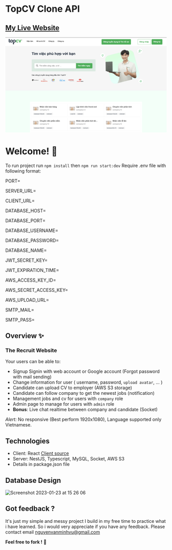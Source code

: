 # TopCV Clone API

## [My Live Website](https://topcv-clone.netlify.app)

![Design preview](preview.png)

# Welcome! 👋

To run project run `npm install` then `npm run start:dev`
Require .env file with following format:

PORT=

SERVER_URL=

CLIENT_URL=

DATABASE_HOST=

DATABASE_PORT=

DATABASE_USERNAME=

DATABASE_PASSWORD=

DATABASE_NAME=

JWT_SECRET_KEY=

JWT_EXPIRATION_TIME=

AWS_ACCESS_KEY_ID=

AWS_SECRET_ACCESS_KEY=

AWS_UPLOAD_URL=

SMTP_MAIL=

SMTP_PASS=

## Overview ✨

### The Recruit Website

Your users can be able to:

- Signup Signin with web account or Google account (Forgot password with mail sending)
- Change information for user ( username, password, `upload avatar`, ... )
- Candidate can upload CV to employer (AWS S3 storage)
- Candidate can follow company to get the newest jobs (notification) 
- Management jobs and cv for users with `company` role
- Admin page to manage for users with `admin` role
- **Bonus**: Live chat realtime between company and candidate (Socket)

*Alert:* No responsive (Best perform 1920x1080), Language supported only Vietnamese.

## Technologies

- Client: React [Client source](https://github.com/LPter/topcv-ui)
- Server: NestJS, Typescript, MySQL, Socket, AWS S3
- Details in package.json file

## Database Design
<img width="604" alt="Screenshot 2023-01-23 at 15 26 06" src="https://user-images.githubusercontent.com/75425978/213994667-8a96454b-6f0a-406e-ae91-373291dfed75.png">

## Got feedback ?

It's just my simple and messy project I build in my free time to practice what i have learned.
So i would very appreciate if you have any feedback.
Please contact email nguyenvanminhvu@gmail.com

**Feel free to fork !**  🚀
